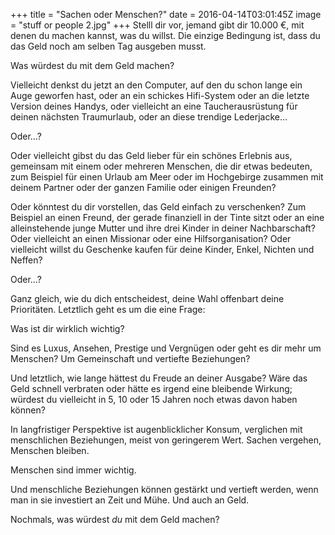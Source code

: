 +++
title = "Sachen oder Menschen?"
date = 2016-04-14T03:01:45Z
image = "stuff or people 2.jpg"
+++
Stelll dir vor, jemand gibt dir 10.000 €, mit denen du machen kannst, was du willst. Die einzige Bedingung ist, dass du das Geld noch am selben Tag ausgeben musst.

Was würdest du mit dem Geld machen?

Vielleicht denkst du jetzt an den Computer, auf den du schon lange ein Auge geworfen hast, oder an ein schickes Hifi-System oder an die letzte Version deines Handys, oder vielleicht an eine Taucherausrüstung für deinen nächsten Traumurlaub, oder an diese trendige Lederjacke…

Oder…?

Oder vielleicht gibst du das Geld lieber für ein schönes Erlebnis aus, gemeinsam mit einem oder mehreren Menschen, die dir etwas bedeuten, zum Beispiel für einen Urlaub am Meer oder im Hochgebirge zusammen mit deinem Partner oder der ganzen Familie oder einigen Freunden?

Oder könntest du dir vorstellen, das Geld einfach zu verschenken? Zum Beispiel an einen Freund, der gerade finanziell in der Tinte sitzt oder an eine alleinstehende junge Mutter und ihre drei Kinder in deiner Nachbarschaft? Oder vielleicht an einen Missionar oder eine Hilfsorganisation? Oder vielleicht willst du Geschenke kaufen für deine Kinder, Enkel, Nichten und Neffen?

Oder…?

Ganz gleich, wie du dich entscheidest, deine Wahl offenbart deine Prioritäten. Letztlich geht es um die eine Frage:

Was ist dir wirklich wichtig?

Sind es Luxus, Ansehen, Prestige und Vergnügen oder geht es dir mehr um Menschen? Um Gemeinschaft und vertiefte Beziehungen?

Und letztlich, wie lange hättest du Freude an deiner Ausgabe? Wäre das Geld schnell verbraten oder hätte es irgend eine bleibende Wirkung; würdest du vielleicht in 5, 10 oder 15 Jahren noch etwas davon haben können?

In langfristiger Perspektive ist augenblicklicher Konsum, verglichen mit menschlichen Beziehungen, meist von geringerem Wert. Sachen vergehen, Menschen bleiben.

Menschen sind immer wichtig.

Und menschliche Beziehungen können gestärkt und vertieft werden, wenn man in sie investiert an Zeit und Mühe. Und auch an Geld.

Nochmals, was würdest *du* mit dem Geld machen?
